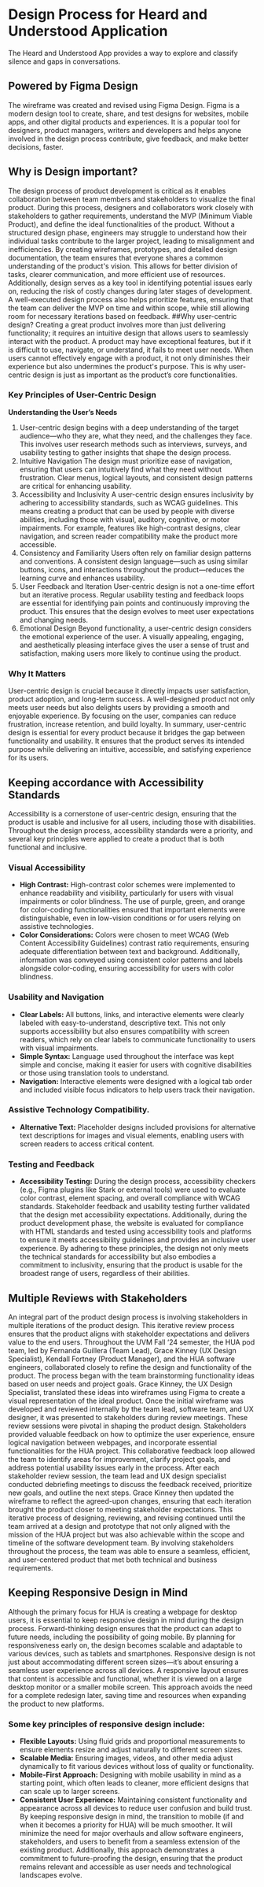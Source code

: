 # Design Process for Heard and Understood Application
The Heard and Understood App provides a way to explore and classify silence and gaps in conversations.

## Powered by Figma Design
The wireframe was created and revised using Figma Design. Figma is a modern design tool to create, share, and test designs for websites, mobile apps, and other digital products and experiences. It is a popular tool for designers, product managers, writers and developers and helps anyone involved in the design process contribute, give feedback, and make better decisions, faster. 

## Why is Design important?
The design process of product development is critical as it enables collaboration between team members and stakeholders to visualize the final product. During this process, designers and collaborators work closely with stakeholders to gather requirements, understand the MVP (Minimum Viable Product), and define the ideal functionalities of the product. Without a structured design phase, engineers may struggle to understand how their individual tasks contribute to the larger project, leading to misalignment and inefficiencies.
By creating wireframes, prototypes, and detailed design documentation, the team ensures that everyone shares a common understanding of the product's vision. This allows for better division of tasks, clearer communication, and more efficient use of resources. Additionally, design serves as a key tool in identifying potential issues early on, reducing the risk of costly changes during later stages of development. A well-executed design process also helps prioritize features, ensuring that the team can deliver the MVP on time and within scope, while still allowing room for necessary iterations based on feedback.
##Why user-centric design?
Creating a great product involves more than just delivering functionality; it requires an intuitive design that allows users to seamlessly interact with the product. A product may have exceptional features, but if it is difficult to use, navigate, or understand, it fails to meet user needs. When users cannot effectively engage with a product, it not only diminishes their experience but also undermines the product's purpose. This is why user-centric design is just as important as the product’s core functionalities.

### Key Principles of User-Centric Design
**Understanding the User’s Needs**
1. User-centric design begins with a deep understanding of the target audience—who they are, what they need, and the challenges they face. This involves user research methods such as interviews, surveys, and usability testing to gather insights that shape the design process.
2. Intuitive Navigation
The design must prioritize ease of navigation, ensuring that users can intuitively find what they need without frustration. Clear menus, logical layouts, and consistent design patterns are critical for enhancing usability.
3. Accessibility and Inclusivity
A user-centric design ensures inclusivity by adhering to accessibility standards, such as WCAG guidelines. This means creating a product that can be used by people with diverse abilities, including those with visual, auditory, cognitive, or motor impairments. For example, features like high-contrast designs, clear navigation, and screen reader compatibility make the product more accessible.
4. Consistency and Familiarity
Users often rely on familiar design patterns and conventions. A consistent design language—such as using similar buttons, icons, and interactions throughout the product—reduces the learning curve and enhances usability.
5. User Feedback and Iteration
User-centric design is not a one-time effort but an iterative process. Regular usability testing and feedback loops are essential for identifying pain points and continuously improving the product. This ensures that the design evolves to meet user expectations and changing needs.
6. Emotional Design
Beyond functionality, a user-centric design considers the emotional experience of the user. A visually appealing, engaging, and aesthetically pleasing interface gives the user a sense of trust and satisfaction, making users more likely to continue using the product.

### Why It Matters
User-centric design is crucial because it directly impacts user satisfaction, product adoption, and long-term success. A well-designed product not only meets user needs but also delights users by providing a smooth and enjoyable experience. By focusing on the user, companies can reduce frustration, increase retention, and build loyalty.
In summary, user-centric design is essential for every product because it bridges the gap between functionality and usability. It ensures that the product serves its intended purpose while delivering an intuitive, accessible, and satisfying experience for its users.

## Keeping accordance with Accessibility Standards
Accessibility is a cornerstone of user-centric design, ensuring that the product is usable and inclusive for all users, including those with disabilities. Throughout the design process, accessibility standards were a priority, and several key principles were applied to create a product that is both functional and inclusive.


### Visual Accessibility
- **High Contrast:** High-contrast color schemes were implemented to enhance readability and visibility, particularly for users with visual impairments or color blindness. The use of purple, green, and orange for color-coding functionalities ensured that important elements were distinguishable, even in low-vision conditions or for users relying on assistive technologies.
- **Color Considerations:** Colors were chosen to meet WCAG (Web Content Accessibility Guidelines) contrast ratio requirements, ensuring adequate differentiation between text and background. Additionally, information was conveyed using consistent color patterns and labels alongside color-coding, ensuring accessibility for users with color blindness.
### Usability and Navigation
- **Clear Labels:** All buttons, links, and interactive elements were clearly labeled with easy-to-understand, descriptive text. This not only supports accessibility but also ensures compatibility with screen readers, which rely on clear labels to communicate functionality to users with visual impairments.
- **Simple Syntax:** Language used throughout the interface was kept simple and concise, making it easier for users with cognitive disabilities or those using translation tools to understand.
- **Navigation:** Interactive elements were designed with a logical tab order and included visible focus indicators to help users track their navigation.
### Assistive Technology Compatibility.
- **Alternative Text:** Placeholder designs included provisions for alternative text descriptions for images and visual elements, enabling users with screen readers to access critical content.
### Testing and Feedback
- **Accessibility Testing:** During the design process, accessibility checkers (e.g., Figma plugins like Stark or external tools) were used to evaluate color contrast, element spacing, and overall compliance with WCAG standards. Stakeholder feedback and usability testing further validated that the design met accessibility expectations. Additionally, during the product development phase, the website is evaluated for compliance with HTML standards and tested using accessibility tools and platforms to ensure it meets accessibility guidelines and provides an inclusive user experience.
By adhering to these principles, the design not only meets the technical standards for accessibility but also embodies a commitment to inclusivity, ensuring that the product is usable for the broadest range of users, regardless of their abilities.

## Multiple Reviews with Stakeholders
An integral part of the product design process is involving stakeholders in multiple iterations of the product design. This iterative review process ensures that the product aligns with stakeholder expectations and delivers value to the end users. Throughout the UVM Fall ‘24 semester, the HUA pod team, led by Fernanda Guillera (Team Lead), Grace Kinney (UX Design Specialist), Kendall Fortney (Product Manager), and the HUA software engineers, collaborated closely to refine the design and functionality of the product.
The process began with the team brainstorming functionality ideas based on user needs and project goals. Grace Kinney, the UX Design Specialist, translated these ideas into wireframes using Figma to create a visual representation of the ideal product. Once the initial wireframe was developed and reviewed internally by the team lead, software team, and UX designer, it was presented to stakeholders during review meetings.
These review sessions were pivotal in shaping the product design. Stakeholders provided valuable feedback on how to optimize the user experience, ensure logical navigation between webpages, and incorporate essential functionalities for the HUA project. This collaborative feedback loop allowed the team to identify areas for improvement, clarify project goals, and address potential usability issues early in the process.
After each stakeholder review session, the team lead and UX design specialist conducted debriefing meetings to discuss the feedback received, prioritize new goals, and outline the next steps. Grace Kinney then updated the wireframe to reflect the agreed-upon changes, ensuring that each iteration brought the product closer to meeting stakeholder expectations.
This iterative process of designing, reviewing, and revising continued until the team arrived at a design and prototype that not only aligned with the mission of the HUA project but was also achievable within the scope and timeline of the software development team. By involving stakeholders throughout the process, the team was able to ensure a seamless, efficient, and user-centered product that met both technical and business requirements.

## Keeping Responsive Design in Mind
Although the primary focus for HUA is creating a webpage for desktop users, it is essential to keep responsive design in mind during the design process. Forward-thinking design ensures that the product can adapt to future needs, including the possibility of going mobile. By planning for responsiveness early on, the design becomes scalable and adaptable to various devices, such as tablets and smartphones.
Responsive design is not just about accommodating different screen sizes—it’s about ensuring a seamless user experience across all devices. A responsive layout ensures that content is accessible and functional, whether it is viewed on a large desktop monitor or a smaller mobile screen. This approach avoids the need for a complete redesign later, saving time and resources when expanding the product to new platforms.

### Some key principles of responsive design include:
- **Flexible Layouts:** Using fluid grids and proportional measurements to ensure elements resize and adjust naturally to different screen sizes.
- **Scalable Media:** Ensuring images, videos, and other media adjust dynamically to fit various devices without loss of quality or functionality.
- **Mobile-First Approach:** Designing with mobile usability in mind as a starting point, which often leads to cleaner, more efficient designs that can scale up to larger screens.
- **Consistent User Experience:** Maintaining consistent functionality and appearance across all devices to reduce user confusion and build trust.
By keeping responsive design in mind, the transition to mobile (if and when it becomes a priority for HUA) will be much smoother. It will minimize the need for major overhauls and allow software engineers, stakeholders, and users to benefit from a seamless extension of the existing product. Additionally, this approach demonstrates a commitment to future-proofing the design, ensuring that the product remains relevant and accessible as user needs and technological landscapes evolve.